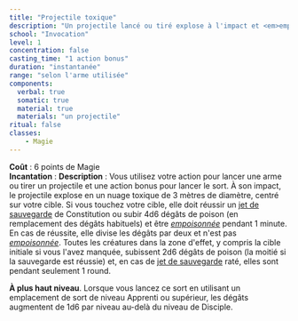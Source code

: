```yaml
---
title: "Projectile toxique"
description: "Un projectile lancé ou tiré explose à l'impact et <em>empoisonne</em> les victimes."
school: "Invocation"
level: 1
concentration: false
casting_time: "1 action bonus"
duration: "instantanée"
range: "selon l'arme utilisée"
components:
  verbal: true
  somatic: true
  material: true
  materials: "un projectile"
ritual: false
classes:
    - Magie
---
```

**Coût** : 6 points de Magie   
**Incantation** : 
**Description** : Vous utilisez votre action pour lancer une arme ou tirer un projectile et une action bonus pour lancer le sort. À son impact, le projectile explose en un nuage toxique de 3 mètres de diamètre, centré sur votre cible. Si vous touchez votre cible, elle doit réussir un [jet de sauvegarde](/utiliser-les-caracteristiques/#jets-de-sauvegarde) de Constitution ou subir 4d6 dégâts de poison (en remplacement des dégâts habituels) et être [_empoisonnée_](/gerer-la-sante-du-personnage/#empoisonne) pendant 1 minute. En cas de réussite, elle divise les dégâts par deux et n'est pas [_empoisonnée_](/gerer-la-sante-du-personnage/#empoisonne). Toutes les créatures dans la zone d'effet, y compris la cible initiale si vous l'avez manquée, subissent 2d6 dégâts de poison (la moitié si la sauvegarde est réussie) et, en cas de [jet de sauvegarde](/utiliser-les-caracteristiques/#jets-de-sauvegarde) raté, elles sont <RT l="empoisonnées" t="empoisonne"/> pendant seulement 1 round.

**À plus haut niveau**. Lorsque vous lancez ce sort en utilisant un emplacement de sort de niveau Apprenti ou supérieur, les dégâts augmentent de 1d6 par niveau au-delà du niveau de Disciple.

